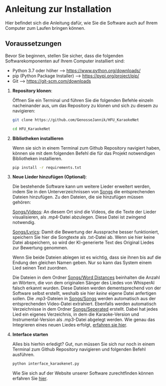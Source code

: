 # Anleitung zur Installation

Hier befindet sich die Anleitung dafür, wie Sie die Software auch auf Ihrem Computer zum Laufen bringen können.

## Voraussetzungen

Bevor Sie beginnen, stellen Sie sicher, dass die folgenden Softwarekomponenten auf Ihrem Computer installiert sind:

- Python 3.7 oder höher --> https://www.python.org/downloads/
- pip (Python Package Installer) --> https://pypi.org/project/pip/
- Git --> https://git-scm.com/downloads


1. **Repository klonen**:

   Öffnen Sie ein Terminal und führen Sie die folgenden Befehle einzeln nacheinander aus, um das Repository zu klonen und sich zu diesem zu navigieren:

   ```sh
   git clone https://github.com/GenosseJannik/HFU_KaraokeNet
   
   cd HFU_KaraokeNet
   ```
   
2. **Bibliotheken installieren**

   Wenn sie sich in einem Terminal zum Github Repository navigiert haben, können sie mit dem folgenden Befehl die für das Projekt notwendigen Bibliotheken installieren.
   ```sh
   pip install -r requirements.txt
   ```
   
3. **Neue Lieder hinzufügen (Optional)**:

   Die bestehende Software kann um weitere Lieder erweitert werden, indem Sie in den Unterverzeichnissen von [Songs](./Songs) die entsprechenden Dateien hinzufügen.
   Zu den Dateien, die sie hinzufügen müssen gehören:

   [Songs/Videos](./Songs/Videos): An diesem Ort sind die Videos, die die Texte der Lieder visualisieren, als .mp4-Datei abzulegen. Diese Datei ist zwingend notwendig.

   [Songs/Lyrics](./Songs/Lyrics): Damit die Bewertung der Aussprache besser funktioniert, speichern Sie hier die Songtexte als .txt-Datei ab. Wenn sie hier keine Datei abspeichern,
   so wird der KI-generierte Text des Original Liedes zur Bewertung genommen.

   Wenn Sie beide Dateien ablegen ist es wichtig, dass sie ihnen bis auf die Endung den gleichen Namen geben. Nur so kann das System einem Lied seinen Text zuordnen.

   Die Dateien in dem Ordner [Songs/Word Distances](./Songs/Word_Distances) beinhalten die Anzahl an Wörtern, die von dem originalen Sänger des Liedes von WhisperAI falsch erkannt wurden.
   Diese Dateien werden dementsprechend von der Software selbst erstellt, weshalb sie hier *keine* eigene Datei anfertigen sollen. Die .mp3-Dateien in
   [Songs/Songs](./Songs/Songs) werden automatisch aus der entsprechenden Video-Datei extrahiert. Ebenfalls werden automatisch Verzeichnisse in dem Ordner [Songs/Seperated](./Songs/Seperated/mdx_q) erstellt. Dabei hat jedes Lied ein eigenes Verzeichnis, in dem die Karaoke-Version und Instrumental-Version als .mp3-Datei abgelegt werden.
  Wie genau das Integrieren eines neuen Liedes erfolgt, [erfahren sie hier](https://github.com/GenosseJannik/HFU_KaraokeNet/blob/main/song.py#L101-L108).



5. **Interface starten**

   Alles bis hierhin erledigt? Gut, nun müssen Sie sich nur noch in einem Terminal zum Github Repository navigieren und folgenden Befehl ausführen.
   ```sh
   python interface_karaokenet.py
   ```
   Wie Sie sich auf der Website unserer Software zurechtfinden können erfahren Sie [hier](./README.md).
